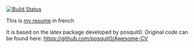 [![Build Status][status-png]][status]

This is [my resume](https://github.com/jecaro/cv/blob/master/resume/resume.pdf) in french 

It is based on the latex package developed
by posquit0. Original code can be found here:
https://github.com/posquit0/Awesome-CV

  [status]: https://travis-ci.org/jecaro/cv?branch=master
  [status-png]: https://travis-ci.org/jecaro/cv.svg?branch=master


